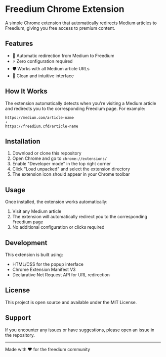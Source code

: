 # Freedium Chrome Extension

A simple Chrome extension that automatically redirects Medium articles to Freedium, giving you free access to premium content.

## Features

- 🔄 Automatic redirection from Medium to Freedium
- ⚡ Zero configuration required
- 🛡️ Works with all Medium article URLs
- 🎯 Clean and intuitive interface

## How It Works

The extension automatically detects when you're visiting a Medium article and redirects you to the corresponding Freedium page. For example:

```
https://medium.com/article-name
↓
https://freedium.cfd/article-name
```

## Installation

1. Download or clone this repository
2. Open Chrome and go to `chrome://extensions/`
3. Enable "Developer mode" in the top right corner
4. Click "Load unpacked" and select the extension directory
5. The extension icon should appear in your Chrome toolbar

## Usage

Once installed, the extension works automatically:
1. Visit any Medium article
2. The extension will automatically redirect you to the corresponding Freedium page
3. No additional configuration or clicks required

## Development

This extension is built using:
- HTML/CSS for the popup interface
- Chrome Extension Manifest V3
- Declarative Net Request API for URL redirection

## License

This project is open source and available under the MIT License.

## Support

If you encounter any issues or have suggestions, please open an issue in the repository.

---

Made with ❤️ for the freedium community